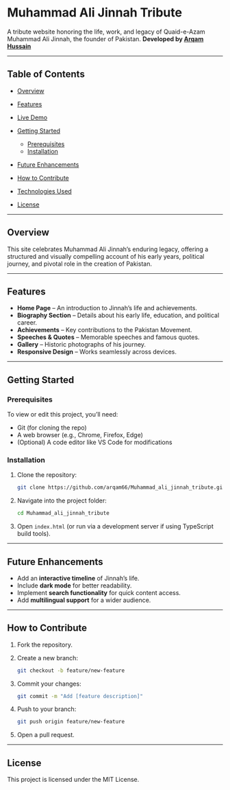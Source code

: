 

# Muhammad Ali Jinnah Tribute

A tribute website honoring the life, work, and legacy of Quaid-e-Azam Muhammad Ali Jinnah, the founder of Pakistan.
**Developed by [Arqam Hussain](https://github.com/arqam66)**

---

## Table of Contents

* [Overview](#overview)
* [Features](#features)
* [Live Demo](#live-demo)
* [Getting Started](#getting-started)

  * [Prerequisites](#prerequisites)
  * [Installation](#installation)
* [Future Enhancements](#future-enhancements)
* [How to Contribute](#how-to-contribute)
* [Technologies Used](#technologies-used)
* [License](#license)

---

## Overview

This site celebrates Muhammad Ali Jinnah’s enduring legacy, offering a structured and visually compelling account of his early years, political journey, and pivotal role in the creation of Pakistan.

---

## Features

* **Home Page** – An introduction to Jinnah’s life and achievements.
* **Biography Section** – Details about his early life, education, and political career.
* **Achievements** – Key contributions to the Pakistan Movement.
* **Speeches & Quotes** – Memorable speeches and famous quotes.
* **Gallery** – Historic photographs of his journey.
* **Responsive Design** – Works seamlessly across devices.

---


## Getting Started

### Prerequisites

To view or edit this project, you’ll need:

* Git (for cloning the repo)
* A web browser (e.g., Chrome, Firefox, Edge)
* (Optional) A code editor like VS Code for modifications

### Installation

1. Clone the repository:

   ```bash
   git clone https://github.com/arqam66/Muhammad_ali_jinnah_tribute.git
   ```
2. Navigate into the project folder:

   ```bash
   cd Muhammad_ali_jinnah_tribute
   ```
3. Open `index.html` (or run via a development server if using TypeScript build tools).

---

## Future Enhancements

* Add an **interactive timeline** of Jinnah’s life.
* Include **dark mode** for better readability.
* Implement **search functionality** for quick content access.
* Add **multilingual support** for a wider audience.

---

## How to Contribute

1. Fork the repository.
2. Create a new branch:

   ```bash
   git checkout -b feature/new-feature
   ```
3. Commit your changes:

   ```bash
   git commit -m "Add [feature description]"
   ```
4. Push to your branch:

   ```bash
   git push origin feature/new-feature
   ```
5. Open a pull request.

---


## License

This project is licensed under the MIT License.
